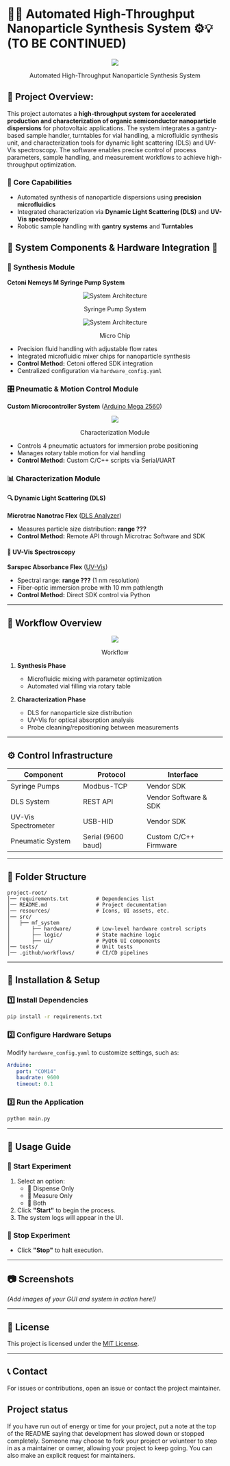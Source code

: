 # 🚀🤖 Automated High-Throughput Nanoparticle Synthesis System ⚙️💡 (TO BE CONTINUED)

<div align="center">
  <img src="https://gitlab.kit.edu/haoran.yu/mf-system/-/raw/new_interface/images/MF.png">
  <p> Automated High-Throughput Nanoparticle Synthesis System</p>
</div>

## 📝 Project Overview:

This project automates a **high-throughput system for accelerated production and characterization of organic semiconductor nanoparticle dispersions** for photovoltaic applications. The system integrates a gantry-based sample handler, turntables for vial handling, a microfluidic synthesis unit, and characterization tools for dynamic light scattering (DLS) and UV-Vis spectroscopy. The software enables precise control of process parameters, sample handling, and measurement workflows to achieve high-throughput optimization.
 
### 🌟 Core Capabilities
- Automated synthesis of nanoparticle dispersions using **precision microfluidics**
- Integrated characterization via **Dynamic Light Scattering (DLS)** and **UV-Vis spectroscopy**
- Robotic sample handling with **gantry systems** and **Turntables**

## 🔬 System Components & Hardware Integration 🔌

### 🧪 Synthesis Module
**Cetoni Nemeys M Syringe Pump System**  
<div align="center">
  <img src="https://gitlab.kit.edu/haoran.yu/mf-system/-/raw/new_interface/images/pumps.png" alt="System Architecture">
  <p> Syringe Pump System</p>
</div>

<div align="center">
  <img src="https://gitlab.kit.edu/haoran.yu/mf-system/-/raw/new_interface/images/micro_chip.png" alt="System Architecture" alt="System Architecture">
  <p> Micro Chip</p>
</div>

- Precision fluid handling with adjustable flow rates 
- Integrated microfluidic mixer chips for nanoparticle synthesis  
- **Control Method:** Cetoni offered SDK integration  
- Centralized configuration via `hardware_config.yaml`

### 🎛️ Pneumatic & Motion Control Module
**Custom Microcontroller System** ([Arduino Mega 2560](https://docs.arduino.cc/hardware/mega-2560/))

<div align="center">
  <img src="https://gitlab.kit.edu/haoran.yu/mf-system/-/raw/new_interface/images/characterization.png">
  <p> Characterization Module</p>
</div>

- Controls 4 pneumatic actuators for immersion probe positioning  
- Manages rotary table motion for vial handling  
- **Control Method:** Custom C/C++ scripts via Serial/UART 

### 📊 Characterization Module

#### 🔍 Dynamic Light Scattering (DLS)  
**Microtrac Nanotrac Flex** ([DLS Analyzer](https://www.microtrac.com/products/dynamic-light-scattering/nanotrac-flex/))
- Measures particle size distribution: **range ???**  
- **Control Method:** Remote API through Microtrac Software and SDK

#### 🌈 UV-Vis Spectroscopy 
**Sarspec Absorbance Flex** ([UV-Vis](https://www.sarspec.com/products/spectrometers/flex))
- Spectral range: **range ???** (1 nm resolution)  
- Fiber-optic immersion probe with 10 mm pathlength  
- **Control Method:** Direct SDK control via Python 

---

## 🎯 Workflow Overview
<div align="center">
  <img src="https://gitlab.kit.edu/haoran.yu/mf-system/-/raw/new_interface/images/workflow.png">
  <p> Workflow </p>
</div>
 
1. **Synthesis Phase**
   - Microfluidic mixing with parameter optimization
   - Automated vial filling via rotary table

2. **Characterization Phase**
   - DLS for nanoparticle size distribution
   - UV-Vis for optical absorption analysis
   - Probe cleaning/repositioning between measurements

---

## ⚙️ Control Infrastructure
| Component                | Protocol                | Interface             |
|--------------------------|-------------------------|-----------------------|
| Syringe Pumps            | Modbus-TCP              | Vendor SDK            |
| DLS System               | REST API                | Vendor Software & SDK |
| UV-Vis Spectrometer      | USB-HID                 | Vendor SDK            |
| Pneumatic System         | Serial (9600 baud)      | Custom C/C++ Firmware |

---

## 📂 Folder Structure

```
project-root/
│── requirements.txt         # Dependencies list
│── README.md                # Project documentation
│── resources/               # Icons, UI assets, etc.
│── src/
│   ├── mf_system
│       ├── hardware/        # Low-level hardware control scripts
│       ├── logic/           # State machine logic
│       ├── ui/              # PyQt6 UI components
│── tests/                   # Unit tests
│── .github/workflows/       # CI/CD pipelines
```

---

## 🔧 Installation & Setup

### 1️⃣ Install Dependencies
```sh
pip install -r requirements.txt
```

### 2️⃣ Configure Hardware Setups
Modify `hardware_config.yaml` to customize settings, such as:
```yaml
Arduino:
   port: "COM14"
   baudrate: 9600
   timeout: 0.1
```

### 3️⃣ Run the Application
```sh
python main.py
```

---

## 🎯 Usage Guide

### 📌 Start Experiment
1. Select an option:
   - 🔹 Dispense Only
   - 🔹 Measure Only
   - 🔹 Both
2. Click **"Start"** to begin the process.
3. The system logs will appear in the UI.

### 📌 Stop Experiment
- Click **"Stop"** to halt execution.

---

## 📷 Screenshots
*(Add images of your GUI and system in action here!)*

---

## 📜 License
This project is licensed under the [MIT License](LICENSE).

---

## 📞 Contact
For issues or contributions, open an issue or contact the project maintainer.


## Project status
If you have run out of energy or time for your project, put a note at the top of the README saying that development has slowed down or stopped completely. Someone may choose to fork your project or volunteer to step in as a maintainer or owner, allowing your project to keep going. You can also make an explicit request for maintainers.
